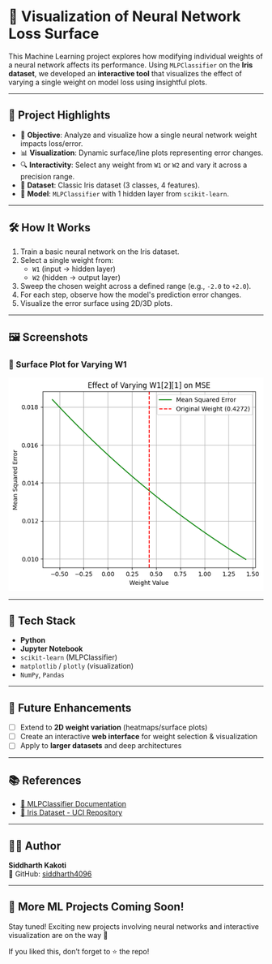 # 🧠 Visualization of Neural Network Loss Surface

This Machine Learning project explores how modifying individual weights of a neural network affects its performance. Using `MLPClassifier` on the **Iris dataset**, we developed an **interactive tool** that visualizes the effect of varying a single weight on model loss using insightful plots.

---

## 📌 Project Highlights

- 🎯 **Objective**: Analyze and visualize how a single neural network weight impacts loss/error.
- 📊 **Visualization**: Dynamic surface/line plots representing error changes.
- 🔍 **Interactivity**: Select any weight from `W1` or `W2` and vary it across a precision range.
- 🌸 **Dataset**: Classic Iris dataset (3 classes, 4 features).
- 🧠 **Model**: `MLPClassifier` with 1 hidden layer from `scikit-learn`.

---

## 🛠️ How It Works

1. Train a basic neural network on the Iris dataset.
2. Select a single weight from:
   - `W1` (input → hidden layer)
   - `W2` (hidden → output layer)
3. Sweep the chosen weight across a defined range (e.g., `-2.0` to `+2.0`).
4. For each step, observe how the model's prediction error changes.
5. Visualize the error surface using 2D/3D plots.

---

## 🖼️ Screenshots

### 🔹 Surface Plot for Varying W1

![W1 Plot](https://github.com/siddharth4096/neural-network-loss-visualization/blob/643146f781de76edbb033e56f2d31c4958df22f7/output.png)

---

## 🧰 Tech Stack

- **Python**
- **Jupyter Notebook**
- `scikit-learn` (MLPClassifier)
- `matplotlib` / `plotly` (visualization)
- `NumPy`, `Pandas`

---

## 🚀 Future Enhancements

- [ ] Extend to **2D weight variation** (heatmaps/surface plots)
- [ ] Create an interactive **web interface** for weight selection & visualization
- [ ] Apply to **larger datasets** and deep architectures

---

## 📚 References

- [📘 MLPClassifier Documentation](https://scikit-learn.org/stable/modules/generated/sklearn.neural_network.MLPClassifier.html)
- [🌸 Iris Dataset - UCI Repository]([https://archive.ics.uci.edu/ml/datasets/iris](https://www.kaggle.com/datasets/uciml/iris))

---

## 👨‍💻 Author

**Siddharth Kakoti**  
📎 GitHub: [siddharth4096](https://github.com/siddharth4096)

---


## 📢 More ML Projects Coming Soon!

Stay tuned! Exciting new projects involving neural networks and interactive visualization are on the way 🚀

If you liked this, don’t forget to ⭐ the repo!
